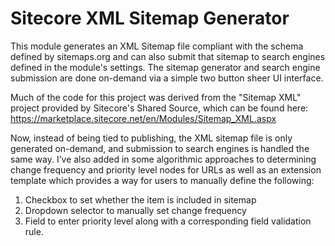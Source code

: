 Sitecore XML Sitemap Generator
==================

This module generates an XML Sitemap file compliant with the schema defined by sitemaps.org and can also submit that sitemap to search engines defined in the module's settings. The sitemap generator and search engine submission are done on-demand via a simple two button sheer UI interface.

Much of the code for this project was derived from the "Sitemap XML" project provided by Sitecore's Shared Source, which can be found here: https://marketplace.sitecore.net/en/Modules/Sitemap_XML.aspx

Now, instead of being tied to publishing, the XML sitemap file is only generated on-demand, and submission to search engines is handled the same way. I’ve also added in some algorithmic approaches to determining change frequency and priority level nodes for URLs as well as an extension template which provides a way for users to manually define the following:

1) Checkbox to set whether the item is included in sitemap
2) Dropdown selector to manually set change frequency
3) Field to enter priority level along with a corresponding field validation rule.
